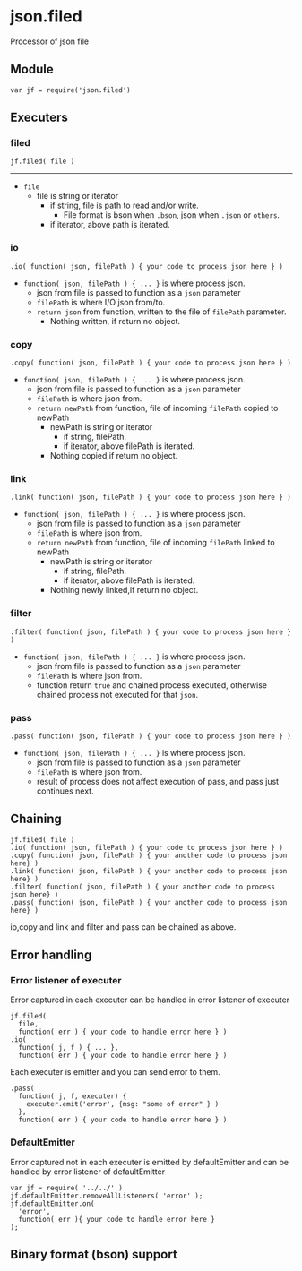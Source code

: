 # json.filed
Processor of json file

## Module
    var jf = require('json.filed')

## Executers
### filed
````
jf.filed( file )
````
----

+ `file`
    + file is string or iterator
        + if string, file is path to read and/or write.
            + File format is bson when `.bson`, json when `.json` or `others`.
        + if iterator, above path is iterated.

### io
````
.io( function( json, filePath ) { your code to process json here } )
````

+ `function( json, filePath ) { ... }` is where process json.
    + json from file is passed to function as a `json` parameter
    + `filePath` is where I/O json from/to.
    + `return json` from function, written to the file of `filePath` parameter.
        + Nothing written, if return no object.

### copy
````
.copy( function( json, filePath ) { your code to process json here } )
````

+ `function( json, filePath ) { ... }` is where process json.
    + json from file is passed to function as a `json` parameter
    + `filePath` is where json from.
    + `return newPath` from function, file of incoming `filePath` copied to newPath
        + newPath is string or iterator
            + if string, filePath.
            + if iterator, above filePath is iterated.
        + Nothing copied,if return no object.


### link
````
.link( function( json, filePath ) { your code to process json here } )
````

+ `function( json, filePath ) { ... }` is where process json.
    + json from file is passed to function as a `json` parameter
    + `filePath` is where json from.
    + `return newPath` from function, file of incoming `filePath` linked to newPath
        + newPath is string or iterator
            + if string, filePath.
            + if iterator, above filePath is iterated.
        + Nothing newly linked,if return no object.

### filter
````
.filter( function( json, filePath ) { your code to process json here } )
````

+ `function( json, filePath ) { ... }` is where process json.
    + json from file is passed to function as a `json` parameter
    + `filePath` is where json from.
    + function return `true` and chained process executed, otherwise chained process not executed for that `json`.

### pass
````
.pass( function( json, filePath ) { your code to process json here } )
````

+ `function( json, filePath ) { ... }` is where process json.
    + json from file is passed to function as a `json` parameter
    + `filePath` is where json from.
    + result of process does not affect execution of pass, and pass just continues next.


## Chaining
````
jf.filed( file )
.io( function( json, filePath ) { your code to process json here } )
.copy( function( json, filePath ) { your another code to process json here} )
.link( function( json, filePath ) { your another code to process json here} )
.filter( function( json, filePath ) { your another code to process json here} )
.pass( function( json, filePath ) { your another code to process json here} )
````

io,copy and link and filter and pass can be chained as above.

## Error handling
### Error listener of executer
Error captured in each executer can be handled in error listener of executer
````
jf.filed(
  file,
  function( err ) { your code to handle error here } )
.io(
  function( j, f ) { ... },
  function( err ) { your code to handle error here } )
````

Each executer is emitter and you can send error to them.
````
.pass(
  function( j, f, executer) {
    executer.emit('error', {msg: "some of error" } )
  },
  function( err ) { your code to handle error here } )
````

### DefaultEmitter
Error captured not in each executer is emitted by defaultEmitter and can be handled by error listener of defaultEmitter
````
var jf = require( '../../' )
jf.defaultEmitter.removeAllListeners( 'error' );
jf.defaultEmitter.on(
  'error',
  function( err ){ your code to handle error here }
);
````

## Binary format (bson) support
